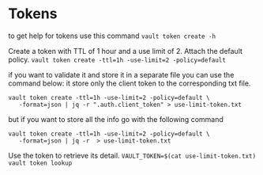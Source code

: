 # Tokens
to get help for tokens use this command `vault token create -h`


Create a token with TTL of 1 hour and a use limit of 2. Attach the default policy.
`vault token create -ttl=1h -use-limit=2 -policy=default`

if you want to validate it and store it in a separate file you can use the command below:
it store only the client token to the corresponding txt file.
```
vault token create -ttl=1h -use-limit=2 -policy=default \
   -format=json | jq -r ".auth.client_token" > use-limit-token.txt
```

but if you want to store all the info go with the following command
```
vault token create -ttl=1h -use-limit=2 -policy=default \
   -format=json | jq -r  > use-limit-token.txt
```
Use the token to retrieve its detail.
`VAULT_TOKEN=$(cat use-limit-token.txt) vault token lookup`

